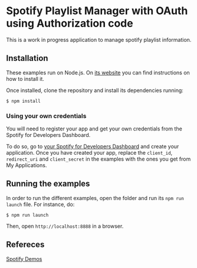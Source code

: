  # Spotify Playlist Manager with OAuth using Authorization code
 
 This is a work in progress application to manage spotify playlist information.

## Installation

These examples run on Node.js. On [its website](http://www.nodejs.org/download/) you can find instructions on how to install it.

Once installed, clone the repository and install its dependencies running:

    $ npm install

### Using your own credentials
You will need to register your app and get your own credentials from the Spotify for Developers Dashboard.

To do so, go to [your Spotify for Developers Dashboard](https://beta.developer.spotify.com/dashboard) and create your application. 
Once you have created your app, replace the `client_id`, `redirect_uri` and `client_secret` in the examples with the ones you get from My Applications.

## Running the examples
In order to run the different examples, open the folder and run its `npm run launch` file. For instance, do:

    $ npm run launch

Then, open `http://localhost:8888` in a browser.

## Refereces

[Spotify Demos](https://developer.spotify.com/documentation/web-api/quick-start/)
